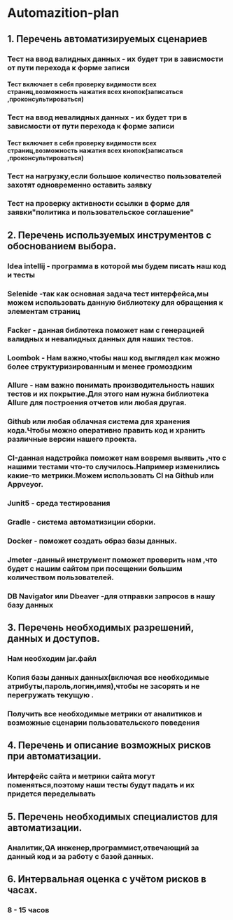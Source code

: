 # Automazition-plan
## 1. Перечень автоматизируемых сценариев

### Тест  на ввод валидных данных - их будет три в зависмости от пути перехода к форме записи
#### Тест включает в себя проверку видимости всех страниц,возможность нажатия всех кнопок(записаться ,проконсультироваться)

### Тест на ввод невалидных данных - их будет три в зависмости от пути перехода к форме записи
#### Тест включает в себя проверку видимости всех страниц,возможность нажатия всех кнопок(записаться ,проконсультироваться)

### Тест на нагрузку,если большое количество пользователей захотят одновременно  оставить заявку

### Тест на проверку активности  ссылки в форме для заявки"политика и пользовательское соглашение"


## 2. Перечень используемых инструментов с обоснованием выбора.

### Idea intellij - программа в которой мы будем писать наш код и тесты

### Selenide -так как основная задача тест интерфейса,мы можем использовать данную библиотеку для обращения к элементам страниц

### Facker - данная библотека поможет нам с генерацией валидных и невалидных данных для наших тестов.

### Loombok - Нам важно,чтобы наш код выглядел как можно более структуризированным и менее громоздким

### Allure - нам важно понимать производительность наших тестов и их покрытие.Для этого нам нужна библиотека Allure для построения отчетов или любая другая.

### Github или любая облачная система для хранения кода.Чтобы можно оперативно править код и  хранить различные версии нашего проекта.

### CI-данная надстройка поможет нам вовремя выявить ,что с нашими тестами что-то случилось.Например изменились какие-то метрики.Можем использовать CI на Github или Appveyor.

### Junit5 - среда тестирования

### Gradle - система автоматизиции сборки. 

### Docker - поможет создать образ базы данных.

### Jmeter -данный инструмент поможет  проверить нам ,что будет с нашим сайтом при посещении большим количеством пользователей.

### DB Navigator или Dbeaver -для отправки запросов в нашу базу данных


## 3. Перечень необходимых разрешений, данных и доступов.

### Нам необходим jar.файл

### Копия базы данных данных(включая все необходимые атрибуты,пароль,логин,имя),чтобы не засорять и не перегружать текущую .

### Получить все необходимые метрики от аналитиков и возможные сценарии пользовательского поведения 


## 4. Перечень и описание возможных рисков при автоматизации.

### Интерфейс сайта и метрики сайта могут поменяться,поэтому наши тесты будут падать и их придется переделывать


## 5. Перечень необходимых специалистов для автоматизации.

### Аналитик,QA инженер,программист,отвечающий за данный код и за работу с базой данных.


## 6. Интервальная оценка с учётом рисков в часах.

### 8 - 15 часов
